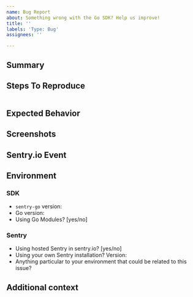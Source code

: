```yaml
---
name: Bug Report
about: Something wrong with the Go SDK? Help us improve!
title: ''
labels: 'Type: Bug'
assignees: ''

---
```


## Summary
<!-- A clear and concise description of what the bug is. -->

## Steps To Reproduce
<!--
Good options:
* Inline source code snippet
* Link to Go Playground https://play.golang.org/
* Gist https://gist.github.com
* Link to a public project
-->

```go

```

## Expected Behavior
<!-- A clear and concise description of what you expected to happen. -->

## Screenshots
<!-- If applicable, add screenshots to help explain your problem. -->

## Sentry.io Event
<!-- If applicable, add a link to an event in sentry.io to help explain your problem. -->

## Environment
<!-- Please complete the following information. -->

### SDK
 - `sentry-go` version: 
 - Go version: 
 - Using Go Modules? [yes/no]

### Sentry
 - Using hosted Sentry in sentry.io? [yes/no]
 - Using your own Sentry installation? Version: 
 - Anything particular to your environment that could be related to this issue?

## Additional context
<!-- Add any other context about the problem here. -->
